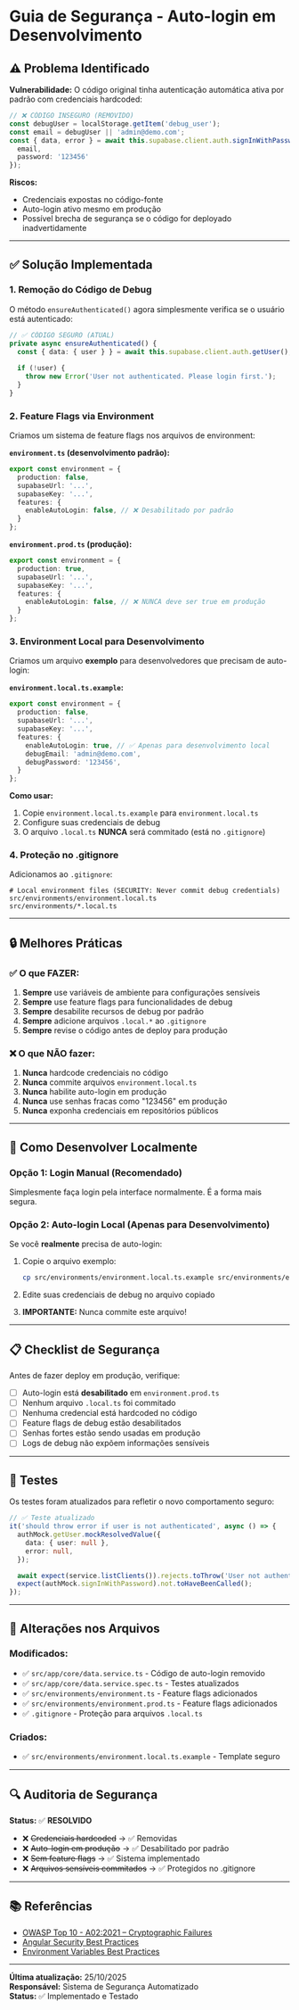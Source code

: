 # Guia de Segurança - Auto-login em Desenvolvimento

## ⚠️ Problema Identificado

**Vulnerabilidade:** O código original tinha autenticação automática ativa por padrão com credenciais hardcoded:

```typescript
// ❌ CÓDIGO INSEGURO (REMOVIDO)
const debugUser = localStorage.getItem('debug_user');
const email = debugUser || 'admin@demo.com';
const { data, error } = await this.supabase.client.auth.signInWithPassword({
  email,
  password: '123456'
});
```

**Riscos:**
- Credenciais expostas no código-fonte
- Auto-login ativo mesmo em produção
- Possível brecha de segurança se o código for deployado inadvertidamente

---

## ✅ Solução Implementada

### 1. **Remoção do Código de Debug**

O método `ensureAuthenticated()` agora simplesmente verifica se o usuário está autenticado:

```typescript
// ✅ CÓDIGO SEGURO (ATUAL)
private async ensureAuthenticated() {
  const { data: { user } } = await this.supabase.client.auth.getUser();
  
  if (!user) {
    throw new Error('User not authenticated. Please login first.');
  }
}
```

### 2. **Feature Flags via Environment**

Criamos um sistema de feature flags nos arquivos de environment:

**`environment.ts` (desenvolvimento padrão):**
```typescript
export const environment = {
  production: false,
  supabaseUrl: '...',
  supabaseKey: '...',
  features: {
    enableAutoLogin: false, // ❌ Desabilitado por padrão
  }
};
```

**`environment.prod.ts` (produção):**
```typescript
export const environment = {
  production: true,
  supabaseUrl: '...',
  supabaseKey: '...',
  features: {
    enableAutoLogin: false, // ❌ NUNCA deve ser true em produção
  }
};
```

### 3. **Environment Local para Desenvolvimento**

Criamos um arquivo **exemplo** para desenvolvedores que precisam de auto-login:

**`environment.local.ts.example`:**
```typescript
export const environment = {
  production: false,
  supabaseUrl: '...',
  supabaseKey: '...',
  features: {
    enableAutoLogin: true, // ✅ Apenas para desenvolvimento local
    debugEmail: 'admin@demo.com',
    debugPassword: '123456',
  }
};
```

**Como usar:**
1. Copie `environment.local.ts.example` para `environment.local.ts`
2. Configure suas credenciais de debug
3. O arquivo `.local.ts` **NUNCA** será commitado (está no `.gitignore`)

### 4. **Proteção no .gitignore**

Adicionamos ao `.gitignore`:

```gitignore
# Local environment files (SECURITY: Never commit debug credentials)
src/environments/environment.local.ts
src/environments/*.local.ts
```

---

## 🔒 Melhores Práticas

### ✅ O que FAZER:

1. **Sempre** use variáveis de ambiente para configurações sensíveis
2. **Sempre** use feature flags para funcionalidades de debug
3. **Sempre** desabilite recursos de debug por padrão
4. **Sempre** adicione arquivos `.local.*` ao `.gitignore`
5. **Sempre** revise o código antes de deploy para produção

### ❌ O que NÃO fazer:

1. **Nunca** hardcode credenciais no código
2. **Nunca** commite arquivos `environment.local.ts`
3. **Nunca** habilite auto-login em produção
4. **Nunca** use senhas fracas como "123456" em produção
5. **Nunca** exponha credenciais em repositórios públicos

---

## 🚀 Como Desenvolver Localmente

### Opção 1: Login Manual (Recomendado)
Simplesmente faça login pela interface normalmente. É a forma mais segura.

### Opção 2: Auto-login Local (Apenas para Desenvolvimento)

Se você **realmente** precisa de auto-login:

1. Copie o arquivo exemplo:
   ```bash
   cp src/environments/environment.local.ts.example src/environments/environment.local.ts
   ```

2. Edite suas credenciais de debug no arquivo copiado

3. **IMPORTANTE:** Nunca commite este arquivo!

---

## 📋 Checklist de Segurança

Antes de fazer deploy em produção, verifique:

- [ ] Auto-login está **desabilitado** em `environment.prod.ts`
- [ ] Nenhum arquivo `.local.ts` foi commitado
- [ ] Nenhuma credencial está hardcoded no código
- [ ] Feature flags de debug estão desabilitados
- [ ] Senhas fortes estão sendo usadas em produção
- [ ] Logs de debug não expõem informações sensíveis

---

## 🧪 Testes

Os testes foram atualizados para refletir o novo comportamento seguro:

```typescript
// ✅ Teste atualizado
it('should throw error if user is not authenticated', async () => {
  authMock.getUser.mockResolvedValue({
    data: { user: null },
    error: null,
  });

  await expect(service.listClients()).rejects.toThrow('User not authenticated');
  expect(authMock.signInWithPassword).not.toHaveBeenCalled();
});
```

---

## 📝 Alterações nos Arquivos

### Modificados:
- ✅ `src/app/core/data.service.ts` - Código de auto-login removido
- ✅ `src/app/core/data.service.spec.ts` - Testes atualizados
- ✅ `src/environments/environment.ts` - Feature flags adicionados
- ✅ `src/environments/environment.prod.ts` - Feature flags adicionados
- ✅ `.gitignore` - Proteção para arquivos `.local.ts`

### Criados:
- ✅ `src/environments/environment.local.ts.example` - Template seguro

---

## 🔍 Auditoria de Segurança

**Status:** ✅ **RESOLVIDO**

- ❌ ~~Credenciais hardcoded~~ → ✅ Removidas
- ❌ ~~Auto-login em produção~~ → ✅ Desabilitado por padrão
- ❌ ~~Sem feature flags~~ → ✅ Sistema implementado
- ❌ ~~Arquivos sensíveis commitados~~ → ✅ Protegidos no .gitignore

---

## 📚 Referências

- [OWASP Top 10 - A02:2021 – Cryptographic Failures](https://owasp.org/Top10/A02_2021-Cryptographic_Failures/)
- [Angular Security Best Practices](https://angular.io/guide/security)
- [Environment Variables Best Practices](https://12factor.net/config)

---

**Última atualização:** 25/10/2025  
**Responsável:** Sistema de Segurança Automatizado  
**Status:** ✅ Implementado e Testado
